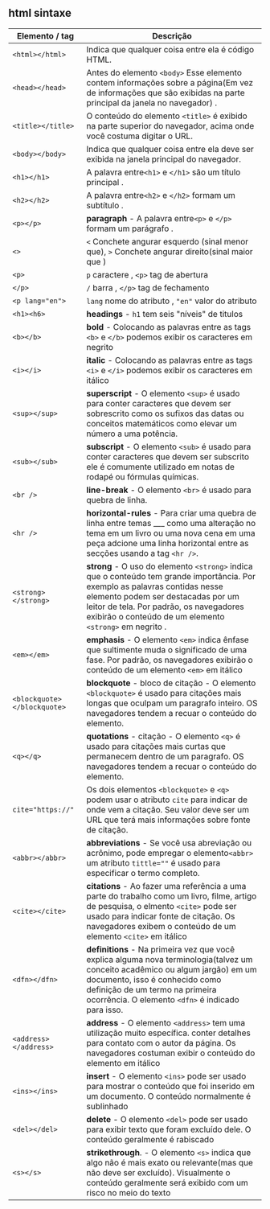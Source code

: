 

## html sintaxe

| Elemento / tag | Descrição |
| ------ | ------ |
| `<html></html>` | Indica que qualquer coisa entre ela é código HTML. |
| `<head></head>` | Antes do elemento `<body>` Esse elemento contem informações sobre a página(Em vez de informações que são exibidas na parte principal da janela no navegador) . |
| `<title></title>` | O conteúdo do elemento `<title>` é exibido na parte superior do navegador, acima onde você costuma digitar o URL. |
| `<body></body>` | Indica que qualquer coisa entre ela deve ser exibida na janela principal do navegador. |
| `<h1></h1>` | A palavra entre`<h1>` e `</h1>` são um título principal . |
| `<h2></h2>` | A palavra entre`<h2>` e `</h2>` formam um subtítulo . |
| `<p></p>` | **paragraph** - A palavra entre`<p>` e `</p>` formam um parágrafo . |
| `<>` | `<` Conchete angurar esquerdo (sinal menor que), `>` Conchete angurar direito(sinal maior que ) |
| `<p>` | `p` caractere , `<p>` tag de abertura |
| `</p>` | `/` barra , `</p>` tag de fechamento |
| `<p lang="en">` | `lang` nome do atributo , `"en"` valor do atributo |
| `<h1><h6>` | **headings** - `h1` tem seis "níveis" de titulos |
| `<b></b>` | **bold** - Colocando as palavras entre as tags `<b>` e `</b>` podemos exibir os caracteres em negrito |
| `<i></i>` | **italic** - Colocando as palavras entre as tags `<i>` e `</i>` podemos exibir os caracteres em itálico |
| `<sup></sup>` | **superscript** - O elemento `<sup>` é usado para conter caracteres que devem ser sobrescrito como os sufixos das datas ou conceitos matemáticos como elevar um número a uma potência.  |
| `<sub></sub>` | **subscript** - O elemento `<sub>` é usado para conter caracteres que devem ser subscrito ele é comumente utilizado em notas de rodapé ou fórmulas químicas.  |
| `<br />` | **line-break** - O elemento `<br>` é usado para quebra de linha.  |
| `<hr />` | **horizontal-rules** - Para criar uma quebra de linha entre temas ___ como uma alteração no tema em um livro ou uma nova cena em uma peça adcione uma linha horizontal entre as secções usando a tag  `<hr />`.  |
| `<strong></strong>` | **strong** - O uso do elemento `<strong>` indica que o conteúdo tem grande importância. Por exemplo as palavras contidas nesse elemento podem ser destacadas por um leitor de tela. Por padrão, os navegadores exibirão o conteúdo de um elemento `<strong>` em negrito .  |
| `<em></em>` | **emphasis** - O elemento `<em>` indica ênfase que sultimente muda o significado de uma fase. Por padrão, os navegadores exibirão o conteúdo de um elemento `<em>` em itálico |
| `<blockquote></blockquote>` | **blockquote** - bloco de citação - O elemento `<blockquote>` é usado para citações mais longas que oculpam um paragrafo inteiro. OS navegadores tendem a recuar o conteúdo do elemento. |
| `<q></q>` | **quotations** - citação - O elemento `<q>` é usado para citações mais curtas que permanecem dentro de um paragrafo. OS navegadores tendem a recuar o conteúdo do elemento. |
| `cite="https://"` |  Os dois elementos `<blockquote>` e `<q>` podem usar o atributo `cite` para indicar de onde vem a citação. Seu valor deve ser um URL que terá mais informações sobre fonte de citação.|
| `<abbr></abbr>` | **abbreviations** - Se você usa abreviação ou acrônimo, pode empregar o elemento`<abbr>` um atributo `tittle=""` é usado para especificar o termo completo. |
| `<cite></cite>` | **citations** - Ao fazer uma referência a uma parte do trabalho como um livro, filme, artigo de pesquisa, o elmento `<cite>` pode ser usado para indicar fonte de citação. Os navegadores exibem o conteúdo de um elemento `<cite>` em itálico |
| `<dfn></dfn>` | **definitions** - Na primeira vez que você explica alguma nova terminologia(talvez um conceito acadêmico ou algum jargão) em um documento, isso é conhecido como definição de um termo na primeira ocorrência. O elemento `<dfn>` é indicado para isso. |
| `<address></address>` | **address** - O elemento `<address>` tem uma utilização muito específica. conter detalhes para contato com o autor da página. Os navegadores costuman exibir o conteúdo do elemento em itálico |
| `<ins></ins>` | **insert** - O elemento `<ins>` pode ser usado para mostrar o conteúdo que foi inserido em um documento. O conteúdo normalmente é sublinhado |
| `<del></del>` | **delete** - O elemento `<del>` pode ser usado para exibir texto que foram excluído dele. O conteúdo geralmente é rabiscado |
| `<s></s>` | **strikethrough**. -  O elemento `<s>` indica que algo não é mais exato ou relevante(mas que não deve ser excluído). Visualmente o conteúdo geralmente será exibido com um risco no meio do texto |